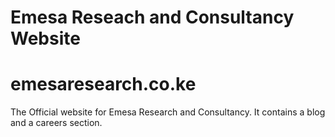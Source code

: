 # Emesa Reseach and Consultancy Website
# emesaresearch.co.ke

The Official website for Emesa Research and Consultancy. It contains a blog and a careers section.
